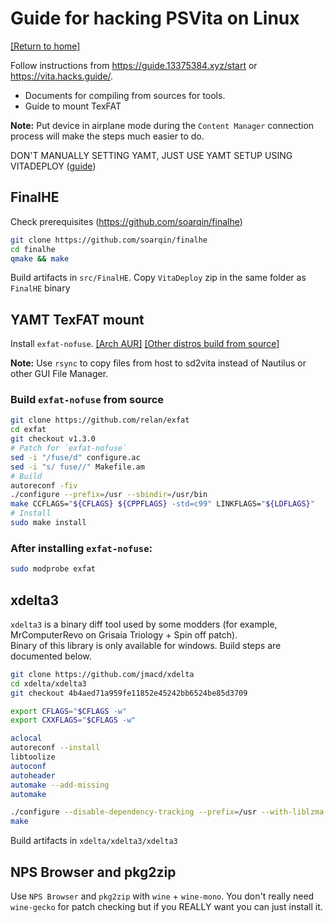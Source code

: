 # Guide for hacking PSVita on Linux
[[Return to home]](../index.md)

Follow instructions from https://guide.13375384.xyz/start or https://vita.hacks.guide/. 
- Documents for compiling from sources for tools.
- Guide to mount TexFAT

**Note:** Put device in airplane mode during the `Content Manager` connection process will make the steps much easier to do.

DON'T MANUALLY SETTING YAMT, JUST USE YAMT SETUP USING VITADEPLOY ([guide](https://guide.13375384.xyz/start))

## FinalHE
Check prerequisites (https://github.com/soarqin/finalhe)
```sh
git clone https://github.com/soarqin/finalhe
cd finalhe
qmake && make
```
Build artifacts in `src/FinalHE`. Copy `VitaDeploy` zip in the same folder as `FinalHE` binary

## YAMT TexFAT mount
Install `exfat-nofuse`. [[Arch AUR]](https://aur.archlinux.org/packages/exfat-utils-nofuse/) [[Other distros build from source]](https://github.com/relan/exfat)

**Note:** Use `rsync` to copy files from host to sd2vita instead of Nautilus or other GUI File Manager.

### Build `exfat-nofuse` from source
```sh
git clone https://github.com/relan/exfat
cd exfat
git checkout v1.3.0
# Patch for `exfat-nofuse`
sed -i "/fuse/d" configure.ac
sed -i "s/ fuse//" Makefile.am
# Build
autoreconf -fiv
./configure --prefix=/usr --sbindir=/usr/bin
make CCFLAGS="${CFLAGS} ${CPPFLAGS} -std=c99" LINKFLAGS="${LDFLAGS}"
# Install
sudo make install
```
### After installing `exfat-nofuse`:
```sh
sudo modprobe exfat
```

## xdelta3
`xdelta3` is a binary diff tool used by some modders (for example,  MrComputerRevo on Grisaia Triology + Spin off patch).  
Binary of this library is only available for windows. Build steps are documented below.
```sh
git clone https://github.com/jmacd/xdelta
cd xdelta/xdelta3
git checkout 4b4aed71a959fe11852e45242bb6524be85d3709

export CFLAGS="$CFLAGS -w"
export CXXFLAGS="$CFLAGS -w"

aclocal
autoreconf --install
libtoolize
autoconf
autoheader
automake --add-missing
automake

./configure --disable-dependency-tracking --prefix=/usr --with-liblzma
make
```
Build artifacts in `xdelta/xdelta3/xdelta3`

## NPS Browser and pkg2zip
Use `NPS Browser` and `pkg2zip` with `wine` + `wine-mono`. You don't really need `wine-gecko` for patch checking but if you REALLY want you can just install it.